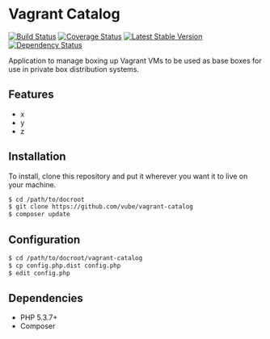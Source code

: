 Vagrant Catalog
===============

[![Build Status](https://travis-ci.org/vube/vagrant-catalog.png?branch=master)](https://travis-ci.org/vube/vagrant-catalog)
[![Coverage Status](https://coveralls.io/repos/vube/vagrant-catalog/badge.png?branch=master)](https://coveralls.io/r/vube/vagrant-catalog?branch=master)
[![Latest Stable Version](https://poser.pugx.org/vube/vagrant-catalog/v/stable.png)](https://packagist.org/packages/vube/vagrant-catalog)
[![Dependency Status](https://www.versioneye.com/user/projects/5363b9b5fe0d0764770000b0/badge.png)](https://www.versioneye.com/user/projects/5363b9b5fe0d0764770000b0)

Application to manage boxing up Vagrant VMs to be used as base boxes for use in
private box distribution systems.


Features
--------

- x
- y
- z


Installation
------------

To install, clone this repository and put it wherever you want it to live on
your machine.

```bash
$ cd /path/to/docroot
$ git clone https://github.com/vube/vagrant-catalog
$ composer update
```

Configuration
-------------

```bash
$ cd /path/to/docroot/vagrant-catalog
$ cp config.php.dist config.php
$ edit config.php
```


Dependencies
------------

- PHP 5.3.7+
- Composer
